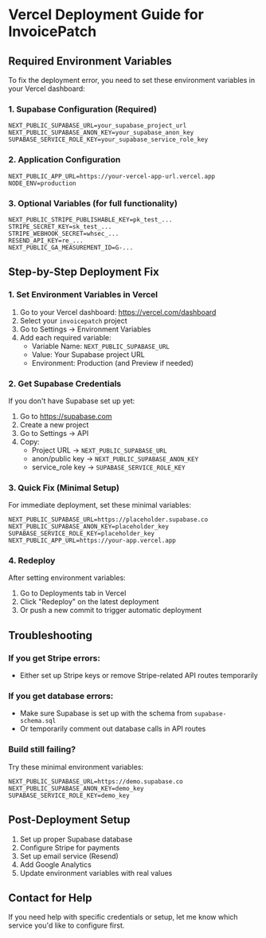 # Vercel Deployment Guide for InvoicePatch

## Required Environment Variables

To fix the deployment error, you need to set these environment variables in your Vercel dashboard:

### 1. Supabase Configuration (Required)
```
NEXT_PUBLIC_SUPABASE_URL=your_supabase_project_url
NEXT_PUBLIC_SUPABASE_ANON_KEY=your_supabase_anon_key
SUPABASE_SERVICE_ROLE_KEY=your_supabase_service_role_key
```

### 2. Application Configuration
```
NEXT_PUBLIC_APP_URL=https://your-vercel-app-url.vercel.app
NODE_ENV=production
```

### 3. Optional Variables (for full functionality)
```
NEXT_PUBLIC_STRIPE_PUBLISHABLE_KEY=pk_test_...
STRIPE_SECRET_KEY=sk_test_...
STRIPE_WEBHOOK_SECRET=whsec_...
RESEND_API_KEY=re_...
NEXT_PUBLIC_GA_MEASUREMENT_ID=G-...
```

## Step-by-Step Deployment Fix

### 1. Set Environment Variables in Vercel
1. Go to your Vercel dashboard: https://vercel.com/dashboard
2. Select your `invoicepatch` project
3. Go to Settings → Environment Variables
4. Add each required variable:
   - Variable Name: `NEXT_PUBLIC_SUPABASE_URL`
   - Value: Your Supabase project URL
   - Environment: Production (and Preview if needed)

### 2. Get Supabase Credentials
If you don't have Supabase set up yet:
1. Go to https://supabase.com
2. Create a new project
3. Go to Settings → API
4. Copy:
   - Project URL → `NEXT_PUBLIC_SUPABASE_URL`
   - anon/public key → `NEXT_PUBLIC_SUPABASE_ANON_KEY`
   - service_role key → `SUPABASE_SERVICE_ROLE_KEY`

### 3. Quick Fix (Minimal Setup)
For immediate deployment, set these minimal variables:
```
NEXT_PUBLIC_SUPABASE_URL=https://placeholder.supabase.co
NEXT_PUBLIC_SUPABASE_ANON_KEY=placeholder_key
SUPABASE_SERVICE_ROLE_KEY=placeholder_key
NEXT_PUBLIC_APP_URL=https://your-app.vercel.app
```

### 4. Redeploy
After setting environment variables:
1. Go to Deployments tab in Vercel
2. Click "Redeploy" on the latest deployment
3. Or push a new commit to trigger automatic deployment

## Troubleshooting

### If you get Stripe errors:
- Either set up Stripe keys or remove Stripe-related API routes temporarily

### If you get database errors:
- Make sure Supabase is set up with the schema from `supabase-schema.sql`
- Or temporarily comment out database calls in API routes

### Build still failing?
Try these minimal environment variables:
```
NEXT_PUBLIC_SUPABASE_URL=https://demo.supabase.co
NEXT_PUBLIC_SUPABASE_ANON_KEY=demo_key
SUPABASE_SERVICE_ROLE_KEY=demo_key
```

## Post-Deployment Setup
1. Set up proper Supabase database
2. Configure Stripe for payments
3. Set up email service (Resend)
4. Add Google Analytics
5. Update environment variables with real values

## Contact for Help
If you need help with specific credentials or setup, let me know which service you'd like to configure first. 
